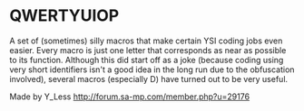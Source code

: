 # QWERTYUIOP
A set of (sometimes) silly macros that make certain YSI coding jobs even easier. Every macro is just one letter that corresponds as near as possible to its function. Although this did start off as a joke (because coding using very short identifiers isn't a good idea in the long run due to the obfuscation involved), several macros (especially D) have turned out to be very useful.

Made by Y_Less http://forum.sa-mp.com/member.php?u=29176
